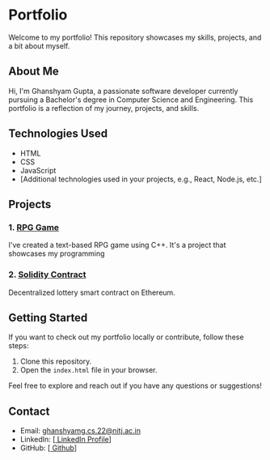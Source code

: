 # Portfolio

Welcome to my portfolio! This repository showcases my skills, projects, and a bit about myself.

## About Me

Hi, I'm Ghanshyam Gupta, a passionate software developer currently pursuing a Bachelor's degree in Computer Science and Engineering. This portfolio is a reflection of my journey, projects, and skills.

## Technologies Used

- HTML
- CSS
- JavaScript
- [Additional technologies used in your projects, e.g., React, Node.js, etc.]

## Projects

### 1. [RPG Game]([link-to-project1](https://github.com/GhanshyamGupta2005/RPG))

I've created a text-based RPG game using C++. It's a project that showcases my programming

### 2. [Solidity Contract ]([link-to-project2](https://github.com/GhanshyamGupta2005/Smart_Contract_Using_Solidity))

Decentralized lottery smart contract on Ethereum.



## Getting Started

If you want to check out my portfolio locally or contribute, follow these steps:

1. Clone this repository.
2. Open the `index.html` file in your browser.

Feel free to explore and reach out if you have any questions or suggestions!

## Contact

- Email: ghanshyamg.cs.22@nitj.ac.in
- LinkedIn: [[ LinkedIn Profile](https://www.linkedin.com/in/ghanshyam-gupta-a5744528a/)]
- GitHub: [[ Github](https://github.com/ghanshyamgcs22)]


